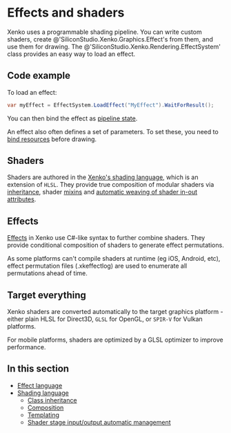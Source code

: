 # Effects and shaders

Xenko uses a programmable shading pipeline. You can write custom shaders, create @'SiliconStudio.Xenko.Graphics.Effect's from them, and use them for drawing. The @'SiliconStudio.Xenko.Rendering.EffectSystem' class provides an easy way to load an effect.

## Code example

To load an effect:

```cs
var myEffect = EffectSystem.LoadEffect("MyEffect").WaitForResult();
```

You can then bind the effect as [pipeline state](../low-level-api/pipeline-state.md).

An effect also often defines a set of parameters. To set these, you need to [bind resources](../low-level-api/resources.md) before drawing.

## Shaders

Shaders are authored in the [Xenko's shading language](shading-language/index.md), which is an extension of `HLSL`. They provide true composition of modular shaders via [inheritance](shading-language/classes-mixins-and-inheritance.md), shader [mixins](shading-language/composition.md) and [automatic weaving of shader in-out attributes](shading-language/automatic-shader-stage-input-output.md).

## Effects

[Effects](effect-language.md) in Xenko use C#-like syntax to further combine shaders. They provide conditional composition of shaders to generate effect permutations.

As some platforms can't compile shaders at runtime (eg iOS, Android, etc), effect permutation files (.xkeffectlog) are used to enumerate all permutations ahead of time.

## Target everything

Xenko shaders are converted automatically to the target graphics platform - either plain HLSL for Direct3D, `GLSL` for OpenGL, or `SPIR-V` for Vulkan platforms.

For mobile platforms, shaders are optimized by a GLSL optimizer to improve performance.

## In this section

* [Effect language](effect-language.md)
* [Shading language](shading-language/index.md)
    - [Class inheritance](shading-language/classes-mixins-and-inheritance.md)
    - [Composition](shading-language/composition.md)
    - [Templating](shading-language/template.md)
    - [Shader stage input/output automatic management](shading-language/automatic-shader-stage-input-output.md)